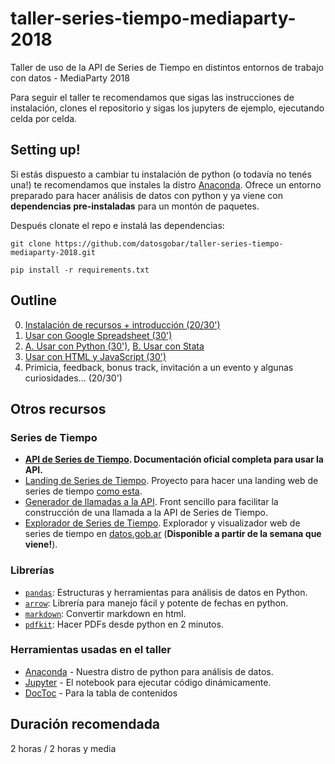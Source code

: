 # taller-series-tiempo-mediaparty-2018
Taller de uso de la API de Series de Tiempo en distintos entornos de trabajo con datos - MediaParty 2018

Para seguir el taller te recomendamos que sigas las instrucciones de instalación, clones el repositorio y sigas los jupyters de ejemplo, ejecutando celda por celda.

## Setting up!

Si estás dispuesto a cambiar tu instalación de python (o todavía no tenés una!) te recomendamos que instales la distro [Anaconda](https://www.continuum.io/downloads). Ofrece un entorno preparado para hacer análisis de datos con python y ya viene con **dependencias pre-instaladas** para un montón de paquetes.

Después clonate el repo e instalá las dependencias:

```
git clone https://github.com/datosgobar/taller-series-tiempo-mediaparty-2018.git

pip install -r requirements.txt
```

## Outline

0. [Instalación de recursos + introducción (20/30')](https://docs.google.com/presentation/d/1GD_g9uNMfv2hL4uzFJO5vu2M8kr4nylveokd13cDi5Q/edit?usp=sharing)
1. [Usar con Google Spreadsheet (30')](1%20-%20Usar%20con%20Google%20Spreadsheet.md)
2. [A. Usar con Python (30')](2A%20-%20Usar%20con%20Python.ipynb), [B. Usar con Stata](2B%20-%20Usar%20con%20Stata.do)
3. [Usar con HTML y JavaScript (30')](3%20-%20Usar%20con%20HTML%20y%20JavaScript.md)
4. Primicia, feedback, bonus track, invitación a un evento y algunas curiosidades... (20/30')

## Otros recursos

### Series de Tiempo

* **[API de Series de Tiempo](http://apis.datos.gob.ar/series/). Documentación oficial completa para usar la API.**
* [Landing de Series de Tiempo](https://github.com/datosgobar/series-tiempo-ar-landing). Proyecto para hacer una landing web de series de tiempo [como esta](https://datosgobar.github.io/series-tiempo-ar-landing/).
* [Generador de llamadas a la API](https://datosgobar.github.io/series-tiempo-ar-call-generator/). Front sencillo para facilitar la construcción de una llamada a la API de Series de Tiempo.
* [Explorador de Series de Tiempo](http://datos.gob.ar/series/api). Explorador y visualizador web de series de tiempo en [datos.gob.ar](http://datos.gob.ar/) (**Disponible a partir de la semana que viene!**).

### Librerías

* [`pandas`](http://pandas.pydata.org/): Estructuras y herramientas para análisis de datos en Python.
* [`arrow`](https://arrow.readthedocs.io): Librería para manejo fácil y potente de fechas en python.
* [`markdown`](https://python-markdown.github.io/reference/): Convertir markdown en html.
* [`pdfkit`](https://pypi.org/project/pdfkit/): Hacer PDFs desde python en 2 minutos.

### Herramientas usadas en el taller

* [Anaconda](https://www.continuum.io/downloads) - Nuestra distro de python para análisis de datos.
* [Jupyter](http://jupyter.org/) - El notebook para ejecutar código dinámicamente.
* [DocToc](https://github.com/thlorenz/doctoc) - Para la tabla de contenidos

## Duración recomendada

2 horas / 2 horas y media
